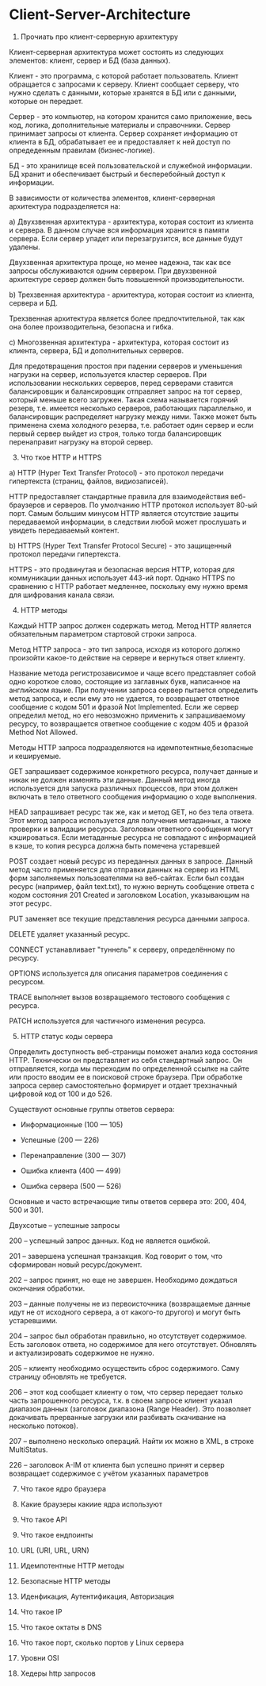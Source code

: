 # Client-Server-Architecture

1) Прочиать про клиент-серверную архитектуру

Клиент-серверная архитектура может состоять из следующих элементов: клиент, сервер и БД (база данных). 

Клиент - это программа, с которой работает пользователь. Клиент обращается с запросами к серверу. Клиент сообщает серверу, что нужно сделать с данными, которые хранятся в БД или с данными, которые он передает.

Сервер - это компьютер, на котором хранится само приложение, весь код, логика, дополнительные материалы и справочники. Сервер принимает запросы от клиента. Сервер сохраняет информацию от клиента в БД, обрабатывает ее и предоставляет к ней доступ по опредеденным правилам (бизнес-логике).

БД - это хранилище всей пользовательской и служебной информации. БД хранит и обеспечивает быстрый и бесперебойный доступ к информации.
 
В зависимости от количества элементов, клиент-серверная архитектура подразделяется на:

а) Двухзвенная архитектура - архитектура, которая состоит из клиента и сервера. В данном случае вся информация хранится в памяти сервера. Если сервер упадет или перезагрузится, все данные будут удалены.

Двухзвенная архитектура проще, но менее надежна, так как все запросы обслуживаются одним сервером. При двухзвенной архитектуре сервер должен быть повышенной производительности.

b) Трехзвенная архитектура - архитектура, которая состоит из клиента, сервера и БД.

Трехзвенная архитектура является более предпочтительной, так как она более производительна, безопасна и гибка.

c) Многозвенная архитектура - архитектура, которая состоит из клиента, сервера, БД и дополнительных серверов.

Для предотвращения простоя при падении серверов и уменьшения нагрузки на сервер, используется кластер серверов. При использовании нескольких серверов, перед серверами ставится балансировщик и балансировщик отправляет запрос на тот сервер, который меньше всего загружен. Такая схема называется горячий резерв, т.е. имеется несколько серверов, работающих параллельно, и балансировщик распределяет нагрузку между ними. Также может быть применена схема холодного резерва, т.е. работает один сервер и если первый сервер выйдет из строя, только тогда балансировщик перенаправит нагрузку на второй сервер.

3) Что ткое HTTP и HTTPS

a) HTTP (Hyper Text Transfer Protocol) - это протокол передачи гипертекста (страниц, файлов, видиозаписей).

HTTP предоставляет стандартные правила для взаимодействия веб-браузеров и серверов. По умолчанию HTTP протокол использует 80-ый порт. Самым большим минусом HTTP является отсутствие защиты передаваемой информации, в следствии любой может прослушать и увидеть передаваемый контент.

b) HTTPS (Hyper Text Transfer Protocol Secure) - это защищенный протокол передачи гипертекста.

HTTPS - это продвинутая и безопасная версия HTTP, которая для коммуникации данных использует 443-ий порт. Однако HTTPS по сравнению с HTTP работает медленнее, поскольку ему нужно время для шифрования канала связи.

4) HTTP методы

Каждый HTTP запрос должен содержать метод. Метод HTTP является обязательным параметром стартовой строки запроса. 

Метод HTTP запроса - это тип запроса, исходя из которого должно произойти какое-то действие на сервере и вернуться ответ клиенту. 

Название метода регистрозависимое и чаще всего представляет собой одно короткое слово, состоящие из заглавных букв, написанное на английском языке. При получении запроса сервер пытается определить метод запроса, и если ему это не удается, то возвращает ответное сообщение с кодом 501 и фразой Not Implemented. Если же сервер определил метод, но его невозможно применить к запрашиваемому ресурсу, то возвращается ответное сообщение с кодом 405 и фразой Method Not Allowed.

Методы HTTP запроса подразделяются на идемпотентные,безопасные и кешируемые.

GET запрашивает содержимое конкретного ресурса, получает данные и никак не должен изменять эти данные. Данный метод иногда используется для запуска различных процессов, при этом должен включать в тело ответного сообщения информацию о ходе выполнения.

HEAD запрашивает ресурс так же, как и метод GET, но без тела ответа. Этот метод запроса используется для получения метаданных, а также проверки и валидации ресурса. Заголовки ответного сообщения могут кэшироваться. Если метаданные ресурса не совпадают с информацией в кэше, то копия ресурса должна быть помечена устаревшей

POST создает новый ресурс из переданных данных в запросе. Данный метод часто применяется для отправки данных на сервер из HTML форм заполняемых пользователями на веб-сайтах. Если был создан ресурс (например, файл text.txt), то нужно вернуть сообщение ответа с кодом состояния 201 Created и заголовком Location, указывающим на этот ресурс.

PUT заменяет все текущие представления ресурса данными запроса.

DELETE удаляет указанный ресурс.

CONNECT устанавливает "туннель" к серверу, определённому по ресурсу.

OPTIONS используется для описания параметров соединения с ресурсом.

TRACE выполняет вызов возвращаемого тестового сообщения с ресурса.

PATCH используется для частичного изменения ресурса.

5) HTTP статус коды сервера

Определить доступность веб-страницы поможет анализ кода состояния HTTP. Технически он представляет из себя стандартный запрос. Он отправляется, когда мы переходим по определенной ссылке на сайте или просто вводим ее в поисковой строке браузера. При обработке запроса сервер самостоятельно формирует и отдает трехзначный цифровой код от 100 и до 526. 

Существуют основные группы ответов сервера:

- Информационные (100 — 105)

- Успешные (200 — 226)

- Перенаправление (300 — 307)

- Ошибка клиента (400 — 499)

- Ошибка сервера (500 — 526)

Основные и часто встречающие типы ответов сервера это: 200, 404, 500 и 301.

Двухсотые – успешные запросы

200 – успешный запрос данных. Код не является ошибкой.

201 – завершена успешная транзакция. Код говорит о том, что сформирован новый ресурс/документ.

202 – запрос принят, но еще не завершен. Необходимо дождаться окончания обработки.

203 – данные получены не из первоисточника (возвращаемые данные идут не от исходного сервера, а от какого-то другого) и могут быть устаревшими.

204 – запрос был обработан правильно, но отсутствует содержимое. Есть заголовок ответа, но содержимое для него отсутствует. Обновлять и актуализировать содержимое не нужно.

205 – клиенту необходимо осуществить сброс содержимого. Саму страницу обновлять не требуется.

206 – этот код сообщает клиенту о том, что сервер передает только часть запрошенного ресурса, т.к. в своем запросе клиент указал диапазон данных (заголовок диапазона (Range Header). Это позволяет докачивать прерванные загрузки или разбивать скачивание на несколько потоков).

207 – выполнено несколько операций. Найти их можно в XML, в строке MultiStatus.

226 – заголовок A-IM от клиента был успешно принят и сервер возвращает содержимое с учётом указанных параметров

7) Что такое ядро браузера 

7) Какие браузеры какиие ядра используют

8) Что такое API

9. Что такое ендпоинты

10) URL (URI, URL, URN)

11) Идемпотентные HTTP методы

12) Безопасные HTTP методы

13) Иденфикация, Аутентификация, Авторизация

14) Что такое IP

15) Что такое октаты в DNS

16) Что такое порт, сколько портов у Linux сервера

17) Уровни OSI

18) Хедеры http запросов
